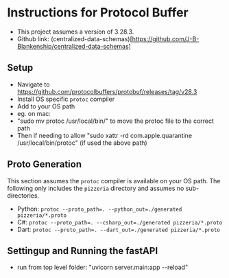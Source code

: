# Instructions for Protocol Buffer

- This project assumes a version of 3.28.3.
- Github link: (centralized-data-schemas)[https://github.com/J-B-Blankenship/centralized-data-schemas]

## Setup

- Navigate to https://github.com/protocolbuffers/protobuf/releases/tag/v28.3
- Install OS specific `protoc` compiler
- Add to your OS path
- eg. on mac:
- "sudo mv protoc /usr/local/bin/" to move the protoc file to the correct path
- Then if needing to allow "sudo xattr -rd com.apple.quarantine /usr/local/bin/protoc" (if used the above path)

## Proto Generation

This section assumes the `protoc` compiler is available on your OS path. The following only includes the `pizzeria` directory and assumes no sub-directories.

- Python: `protoc --proto_path=. --python_out=./generated pizzeria/*.proto`
- C#: `protoc --proto_path=. --csharp_out=./generated pizzeria/*.proto`
- Dart: `protoc --proto_path=. --dart_out=./generated pizzeria/*.proto`

## Settingup and Running the fastAPI

- run from top level folder: "uvicorn server.main:app --reload"
